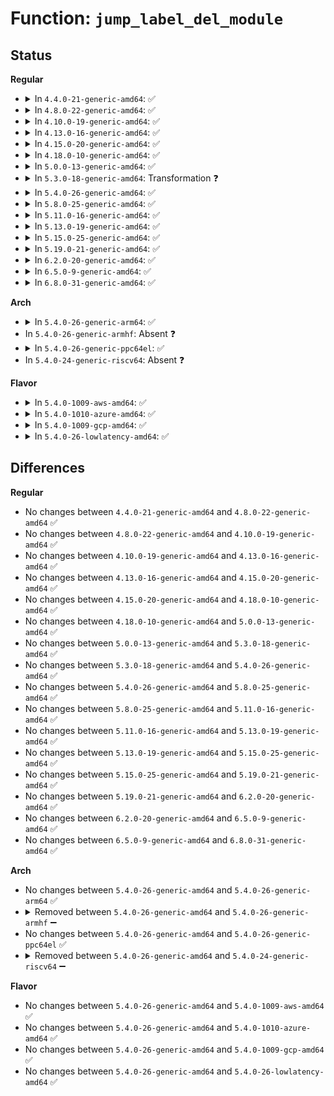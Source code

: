 # Function: <code>jump_label_del_module</code>

## Status
<b>Regular</b>
<ul>
<li>
<details>
<summary>In <code>4.4.0-21-generic-amd64</code>: ✅</summary>

```c
void jump_label_del_module(struct module * mod)
```

```json
{
  "name": "jump_label_del_module",
  "collision_type": "Unique Static",
  "inline_type": "No",
  "funcs": [
    {
      "addr": 18446744071580462544,
      "name": "jump_label_del_module",
      "external": false,
      "loc": "kernel/jump_label.c:351",
      "file": "kernel/jump_label.c",
      "inline": "seen, unknown",
      "caller_inline": [],
      "caller_func": [
        "kernel/jump_label.c:jump_label_module_notify",
        "kernel/jump_label.c:jump_label_module_notify"
      ]
    }
  ],
  "symbols": [
    {
      "addr": 18446744071580462544,
      "name": "jump_label_del_module",
      "section": ".text",
      "bind": "STB_LOCAL",
      "size": 212
    }
  ]
}
```
</details>
</li>
<li>
<details>
<summary>In <code>4.8.0-22-generic-amd64</code>: ✅</summary>

```c
void jump_label_del_module(struct module * mod)
```

```json
{
  "name": "jump_label_del_module",
  "collision_type": "Unique Static",
  "inline_type": "No",
  "funcs": [
    {
      "addr": 18446744071580537920,
      "name": "jump_label_del_module",
      "external": false,
      "loc": "kernel/jump_label.c:440",
      "file": "kernel/jump_label.c",
      "inline": "seen, unknown",
      "caller_inline": [],
      "caller_func": [
        "kernel/jump_label.c:jump_label_module_notify",
        "kernel/jump_label.c:jump_label_module_notify"
      ]
    }
  ],
  "symbols": [
    {
      "addr": 18446744071580537920,
      "name": "jump_label_del_module",
      "section": ".text",
      "bind": "STB_LOCAL",
      "size": 212
    }
  ]
}
```
</details>
</li>
<li>
<details>
<summary>In <code>4.10.0-19-generic-amd64</code>: ✅</summary>

```c
void jump_label_del_module(struct module * mod)
```

```json
{
  "name": "jump_label_del_module",
  "collision_type": "Unique Static",
  "inline_type": "No",
  "funcs": [
    {
      "addr": 18446744071580601952,
      "name": "jump_label_del_module",
      "external": false,
      "loc": "kernel/jump_label.c:447",
      "file": "kernel/jump_label.c",
      "inline": "seen, unknown",
      "caller_inline": [],
      "caller_func": [
        "kernel/jump_label.c:jump_label_module_notify",
        "kernel/jump_label.c:jump_label_module_notify"
      ]
    }
  ],
  "symbols": [
    {
      "addr": 18446744071580601952,
      "name": "jump_label_del_module",
      "section": ".text",
      "bind": "STB_LOCAL",
      "size": 212
    }
  ]
}
```
</details>
</li>
<li>
<details>
<summary>In <code>4.13.0-16-generic-amd64</code>: ✅</summary>

```c
void jump_label_del_module(struct module * mod)
```

```json
{
  "name": "jump_label_del_module",
  "collision_type": "Unique Static",
  "inline_type": "No",
  "funcs": [
    {
      "addr": 18446744071580631520,
      "name": "jump_label_del_module",
      "external": false,
      "loc": "kernel/jump_label.c:532",
      "file": "kernel/jump_label.c",
      "inline": "seen, unknown",
      "caller_inline": [],
      "caller_func": [
        "kernel/jump_label.c:jump_label_module_notify",
        "kernel/jump_label.c:jump_label_module_notify"
      ]
    }
  ],
  "symbols": [
    {
      "addr": 18446744071580631520,
      "name": "jump_label_del_module",
      "section": ".text",
      "bind": "STB_LOCAL",
      "size": 326
    }
  ]
}
```
</details>
</li>
<li>
<details>
<summary>In <code>4.15.0-20-generic-amd64</code>: ✅</summary>

```c
void jump_label_del_module(struct module * mod)
```

```json
{
  "name": "jump_label_del_module",
  "collision_type": "Unique Static",
  "inline_type": "No",
  "funcs": [
    {
      "addr": 18446744071580712832,
      "name": "jump_label_del_module",
      "external": false,
      "loc": "kernel/jump_label.c:586",
      "file": "kernel/jump_label.c",
      "inline": "seen, unknown",
      "caller_inline": [],
      "caller_func": [
        "kernel/jump_label.c:jump_label_module_notify",
        "kernel/jump_label.c:jump_label_module_notify"
      ]
    }
  ],
  "symbols": [
    {
      "addr": 18446744071580712832,
      "name": "jump_label_del_module",
      "section": ".text",
      "bind": "STB_LOCAL",
      "size": 324
    }
  ]
}
```
</details>
</li>
<li>
<details>
<summary>In <code>4.18.0-10-generic-amd64</code>: ✅</summary>

```c
void jump_label_del_module(struct module * mod)
```

```json
{
  "name": "jump_label_del_module",
  "collision_type": "Unique Static",
  "inline_type": "No",
  "funcs": [
    {
      "addr": 18446744071580846176,
      "name": "jump_label_del_module",
      "external": false,
      "loc": "kernel/jump_label.c:604",
      "file": "kernel/jump_label.c",
      "inline": "seen, unknown",
      "caller_inline": [],
      "caller_func": [
        "kernel/jump_label.c:jump_label_module_notify",
        "kernel/jump_label.c:jump_label_module_notify"
      ]
    }
  ],
  "symbols": [
    {
      "addr": 18446744071580846176,
      "name": "jump_label_del_module",
      "section": ".text",
      "bind": "STB_LOCAL",
      "size": 356
    }
  ]
}
```
</details>
</li>
<li>
<details>
<summary>In <code>5.0.0-13-generic-amd64</code>: ✅</summary>

```c
void jump_label_del_module(struct module * mod)
```

```json
{
  "name": "jump_label_del_module",
  "collision_type": "Unique Static",
  "inline_type": "No",
  "funcs": [
    {
      "addr": 18446744071580914992,
      "name": "jump_label_del_module",
      "external": false,
      "loc": "kernel/jump_label.c:612",
      "file": "kernel/jump_label.c",
      "inline": "seen, unknown",
      "caller_inline": [],
      "caller_func": [
        "kernel/jump_label.c:jump_label_module_notify",
        "kernel/jump_label.c:jump_label_module_notify"
      ]
    }
  ],
  "symbols": [
    {
      "addr": 18446744071580914992,
      "name": "jump_label_del_module",
      "section": ".text",
      "bind": "STB_LOCAL",
      "size": 378
    }
  ]
}
```
</details>
</li>
<li>
<details>
<summary>In <code>5.3.0-18-generic-amd64</code>: Transformation ❓</summary>

```c
void jump_label_del_module(struct module * mod)
```

```json
{
  "name": "jump_label_del_module",
  "collision_type": "Unique Static",
  "inline_type": "No",
  "funcs": [
    {
      "addr": 0,
      "name": "jump_label_del_module",
      "external": false,
      "loc": "kernel/jump_label.c:666",
      "file": "kernel/jump_label.c",
      "inline": "seen, unknown",
      "caller_inline": [],
      "caller_func": [
        "kernel/jump_label.c:jump_label_module_notify",
        "kernel/jump_label.c:jump_label_module_notify"
      ]
    }
  ],
  "symbols": [
    {
      "addr": 18446744071581013120,
      "name": "jump_label_del_module",
      "section": ".text",
      "bind": "STB_LOCAL",
      "size": 369
    },
    {
      "addr": 18446744071581014852,
      "name": "jump_label_del_module.cold",
      "section": ".text",
      "bind": "STB_LOCAL",
      "size": 19
    }
  ]
}
```
</details>
</li>
<li>
<details>
<summary>In <code>5.4.0-26-generic-amd64</code>: ✅</summary>

```c
void jump_label_del_module(struct module * mod)
```

```json
{
  "name": "jump_label_del_module",
  "collision_type": "Unique Static",
  "inline_type": "No",
  "funcs": [
    {
      "addr": 18446744071581067344,
      "name": "jump_label_del_module",
      "external": false,
      "loc": "kernel/jump_label.c:668",
      "file": "kernel/jump_label.c",
      "inline": "seen, unknown",
      "caller_inline": [],
      "caller_func": [
        "kernel/jump_label.c:jump_label_module_notify",
        "kernel/jump_label.c:jump_label_module_notify"
      ]
    }
  ],
  "symbols": [
    {
      "addr": 18446744071581067344,
      "name": "jump_label_del_module",
      "section": ".text",
      "bind": "STB_LOCAL",
      "size": 358
    }
  ]
}
```
</details>
</li>
<li>
<details>
<summary>In <code>5.8.0-25-generic-amd64</code>: ✅</summary>

```c
void jump_label_del_module(struct module * mod)
```

```json
{
  "name": "jump_label_del_module",
  "collision_type": "Unique Static",
  "inline_type": "No",
  "funcs": [
    {
      "addr": 18446744071581249904,
      "name": "jump_label_del_module",
      "external": false,
      "loc": "kernel/jump_label.c:668",
      "file": "kernel/jump_label.c",
      "inline": "seen, unknown",
      "caller_inline": [],
      "caller_func": [
        "kernel/jump_label.c:jump_label_module_notify",
        "kernel/jump_label.c:jump_label_module_notify"
      ]
    }
  ],
  "symbols": [
    {
      "addr": 18446744071581249904,
      "name": "jump_label_del_module",
      "section": ".text",
      "bind": "STB_LOCAL",
      "size": 336
    }
  ]
}
```
</details>
</li>
<li>
<details>
<summary>In <code>5.11.0-16-generic-amd64</code>: ✅</summary>

```c
void jump_label_del_module(struct module * mod)
```

```json
{
  "name": "jump_label_del_module",
  "collision_type": "Unique Static",
  "inline_type": "No",
  "funcs": [
    {
      "addr": 18446744071581291984,
      "name": "jump_label_del_module",
      "external": false,
      "loc": "kernel/jump_label.c:682",
      "file": "kernel/jump_label.c",
      "inline": "seen, unknown",
      "caller_inline": [],
      "caller_func": [
        "kernel/jump_label.c:jump_label_module_notify",
        "kernel/jump_label.c:jump_label_module_notify"
      ]
    }
  ],
  "symbols": [
    {
      "addr": 18446744071581291984,
      "name": "jump_label_del_module",
      "section": ".text",
      "bind": "STB_LOCAL",
      "size": 336
    }
  ]
}
```
</details>
</li>
<li>
<details>
<summary>In <code>5.13.0-19-generic-amd64</code>: ✅</summary>

```c
void jump_label_del_module(struct module * mod)
```

```json
{
  "name": "jump_label_del_module",
  "collision_type": "Unique Static",
  "inline_type": "No",
  "funcs": [
    {
      "addr": 18446744071581309648,
      "name": "jump_label_del_module",
      "external": false,
      "loc": "kernel/jump_label.c:684",
      "file": "kernel/jump_label.c",
      "inline": "seen, unknown",
      "caller_inline": [],
      "caller_func": [
        "kernel/jump_label.c:jump_label_module_notify",
        "kernel/jump_label.c:jump_label_module_notify"
      ]
    }
  ],
  "symbols": [
    {
      "addr": 18446744071581309648,
      "name": "jump_label_del_module",
      "section": ".text",
      "bind": "STB_LOCAL",
      "size": 336
    }
  ]
}
```
</details>
</li>
<li>
<details>
<summary>In <code>5.15.0-25-generic-amd64</code>: ✅</summary>

```c
void jump_label_del_module(struct module * mod)
```

```json
{
  "name": "jump_label_del_module",
  "collision_type": "Unique Static",
  "inline_type": "No",
  "funcs": [
    {
      "addr": 18446744071581554752,
      "name": "jump_label_del_module",
      "external": false,
      "loc": "kernel/jump_label.c:686",
      "file": "kernel/jump_label.c",
      "inline": "seen, unknown",
      "caller_inline": [],
      "caller_func": [
        "kernel/jump_label.c:jump_label_module_notify",
        "kernel/jump_label.c:jump_label_module_notify"
      ]
    }
  ],
  "symbols": [
    {
      "addr": 18446744071581554752,
      "name": "jump_label_del_module",
      "section": ".text",
      "bind": "STB_LOCAL",
      "size": 336
    }
  ]
}
```
</details>
</li>
<li>
<details>
<summary>In <code>5.19.0-21-generic-amd64</code>: ✅</summary>

```c
void jump_label_del_module(struct module * mod)
```

```json
{
  "name": "jump_label_del_module",
  "collision_type": "Unique Static",
  "inline_type": "No",
  "funcs": [
    {
      "addr": 18446744071581903664,
      "name": "jump_label_del_module",
      "external": false,
      "loc": "kernel/jump_label.c:686",
      "file": "kernel/jump_label.c",
      "inline": "seen, unknown",
      "caller_inline": [],
      "caller_func": [
        "kernel/jump_label.c:jump_label_module_notify",
        "kernel/jump_label.c:jump_label_module_notify"
      ]
    }
  ],
  "symbols": [
    {
      "addr": 18446744071581903664,
      "name": "jump_label_del_module",
      "section": ".text",
      "bind": "STB_LOCAL",
      "size": 361
    }
  ]
}
```
</details>
</li>
<li>
<details>
<summary>In <code>6.2.0-20-generic-amd64</code>: ✅</summary>

```c
void jump_label_del_module(struct module * mod)
```

```json
{
  "name": "jump_label_del_module",
  "collision_type": "Unique Static",
  "inline_type": "No",
  "funcs": [
    {
      "addr": 18446744071582337696,
      "name": "jump_label_del_module",
      "external": false,
      "loc": "kernel/jump_label.c:685",
      "file": "kernel/jump_label.c",
      "inline": "seen, unknown",
      "caller_inline": [],
      "caller_func": [
        "kernel/jump_label.c:jump_label_module_notify",
        "kernel/jump_label.c:jump_label_module_notify"
      ]
    }
  ],
  "symbols": [
    {
      "addr": 18446744071582337696,
      "name": "jump_label_del_module",
      "section": ".text",
      "bind": "STB_LOCAL",
      "size": 361
    }
  ]
}
```
</details>
</li>
<li>
<details>
<summary>In <code>6.5.0-9-generic-amd64</code>: ✅</summary>

```c
void jump_label_del_module(struct module * mod)
```

```json
{
  "name": "jump_label_del_module",
  "collision_type": "Unique Static",
  "inline_type": "No",
  "funcs": [
    {
      "addr": 18446744071582539312,
      "name": "jump_label_del_module",
      "external": false,
      "loc": "kernel/jump_label.c:685",
      "file": "kernel/jump_label.c",
      "inline": "seen, unknown",
      "caller_inline": [],
      "caller_func": [
        "kernel/jump_label.c:jump_label_module_notify",
        "kernel/jump_label.c:jump_label_module_notify"
      ]
    }
  ],
  "symbols": [
    {
      "addr": 18446744071582539312,
      "name": "jump_label_del_module",
      "section": ".text",
      "bind": "STB_LOCAL",
      "size": 719
    }
  ]
}
```
</details>
</li>
<li>
<details>
<summary>In <code>6.8.0-31-generic-amd64</code>: ✅</summary>

```c
void jump_label_del_module(struct module * mod)
```

```json
{
  "name": "jump_label_del_module",
  "collision_type": "Unique Static",
  "inline_type": "No",
  "funcs": [
    {
      "addr": 18446744071582708464,
      "name": "jump_label_del_module",
      "external": false,
      "loc": "kernel/jump_label.c:685",
      "file": "kernel/jump_label.c",
      "inline": "seen, unknown",
      "caller_inline": [],
      "caller_func": [
        "kernel/jump_label.c:jump_label_module_notify",
        "kernel/jump_label.c:jump_label_module_notify"
      ]
    }
  ],
  "symbols": [
    {
      "addr": 18446744071582708464,
      "name": "jump_label_del_module",
      "section": ".text",
      "bind": "STB_LOCAL",
      "size": 719
    }
  ]
}
```
</details>
</li>
</ul>
<b>Arch</b>
<ul>
<li>
<details>
<summary>In <code>5.4.0-26-generic-arm64</code>: ✅</summary>

```c
void jump_label_del_module(struct module * mod)
```

```json
{
  "name": "jump_label_del_module",
  "collision_type": "Unique Static",
  "inline_type": "No",
  "funcs": [
    {
      "addr": 18446603336492427744,
      "name": "jump_label_del_module",
      "external": false,
      "loc": "kernel/jump_label.c:668",
      "file": "kernel/jump_label.c",
      "inline": "seen, unknown",
      "caller_inline": [],
      "caller_func": [
        "kernel/jump_label.c:jump_label_module_notify",
        "kernel/jump_label.c:jump_label_module_notify"
      ]
    }
  ],
  "symbols": [
    {
      "addr": 18446603336492427744,
      "name": "jump_label_del_module",
      "section": ".text",
      "bind": "STB_LOCAL",
      "size": 408
    }
  ]
}
```
</details>
</li>
<li>
In <code>5.4.0-26-generic-armhf</code>: Absent ❓
</li>
<li>
<details>
<summary>In <code>5.4.0-26-generic-ppc64el</code>: ✅</summary>

```c
void jump_label_del_module(struct module * mod)
```

```json
{
  "name": "jump_label_del_module",
  "collision_type": "Unique Static",
  "inline_type": "No",
  "funcs": [
    {
      "addr": 13835058055285696368,
      "name": "jump_label_del_module",
      "external": false,
      "loc": "kernel/jump_label.c:668",
      "file": "kernel/jump_label.c",
      "inline": "seen, unknown",
      "caller_inline": [],
      "caller_func": [
        "kernel/jump_label.c:jump_label_module_notify",
        "kernel/jump_label.c:jump_label_module_notify"
      ]
    }
  ],
  "symbols": [
    {
      "addr": 13835058055285696368,
      "name": "jump_label_del_module",
      "section": ".text",
      "bind": "STB_LOCAL",
      "size": 496
    }
  ]
}
```
</details>
</li>
<li>
In <code>5.4.0-24-generic-riscv64</code>: Absent ❓
</li>
</ul>
<b>Flavor</b>
<ul>
<li>
<details>
<summary>In <code>5.4.0-1009-aws-amd64</code>: ✅</summary>

```c
void jump_label_del_module(struct module * mod)
```

```json
{
  "name": "jump_label_del_module",
  "collision_type": "Unique Static",
  "inline_type": "No",
  "funcs": [
    {
      "addr": 18446744071581036192,
      "name": "jump_label_del_module",
      "external": false,
      "loc": "kernel/jump_label.c:668",
      "file": "kernel/jump_label.c",
      "inline": "seen, unknown",
      "caller_inline": [],
      "caller_func": [
        "kernel/jump_label.c:jump_label_module_notify",
        "kernel/jump_label.c:jump_label_module_notify"
      ]
    }
  ],
  "symbols": [
    {
      "addr": 18446744071581036192,
      "name": "jump_label_del_module",
      "section": ".text",
      "bind": "STB_LOCAL",
      "size": 358
    }
  ]
}
```
</details>
</li>
<li>
<details>
<summary>In <code>5.4.0-1010-azure-amd64</code>: ✅</summary>

```c
void jump_label_del_module(struct module * mod)
```

```json
{
  "name": "jump_label_del_module",
  "collision_type": "Unique Static",
  "inline_type": "No",
  "funcs": [
    {
      "addr": 18446744071580982272,
      "name": "jump_label_del_module",
      "external": false,
      "loc": "kernel/jump_label.c:668",
      "file": "kernel/jump_label.c",
      "inline": "seen, unknown",
      "caller_inline": [],
      "caller_func": [
        "kernel/jump_label.c:jump_label_module_notify",
        "kernel/jump_label.c:jump_label_module_notify"
      ]
    }
  ],
  "symbols": [
    {
      "addr": 18446744071580982272,
      "name": "jump_label_del_module",
      "section": ".text",
      "bind": "STB_LOCAL",
      "size": 358
    }
  ]
}
```
</details>
</li>
<li>
<details>
<summary>In <code>5.4.0-1009-gcp-amd64</code>: ✅</summary>

```c
void jump_label_del_module(struct module * mod)
```

```json
{
  "name": "jump_label_del_module",
  "collision_type": "Unique Static",
  "inline_type": "No",
  "funcs": [
    {
      "addr": 18446744071581027392,
      "name": "jump_label_del_module",
      "external": false,
      "loc": "kernel/jump_label.c:668",
      "file": "kernel/jump_label.c",
      "inline": "seen, unknown",
      "caller_inline": [],
      "caller_func": [
        "kernel/jump_label.c:jump_label_module_notify",
        "kernel/jump_label.c:jump_label_module_notify"
      ]
    }
  ],
  "symbols": [
    {
      "addr": 18446744071581027392,
      "name": "jump_label_del_module",
      "section": ".text",
      "bind": "STB_LOCAL",
      "size": 358
    }
  ]
}
```
</details>
</li>
<li>
<details>
<summary>In <code>5.4.0-26-lowlatency-amd64</code>: ✅</summary>

```c
void jump_label_del_module(struct module * mod)
```

```json
{
  "name": "jump_label_del_module",
  "collision_type": "Unique Static",
  "inline_type": "No",
  "funcs": [
    {
      "addr": 18446744071581088752,
      "name": "jump_label_del_module",
      "external": false,
      "loc": "kernel/jump_label.c:668",
      "file": "kernel/jump_label.c",
      "inline": "seen, unknown",
      "caller_inline": [],
      "caller_func": [
        "kernel/jump_label.c:jump_label_module_notify",
        "kernel/jump_label.c:jump_label_module_notify"
      ]
    }
  ],
  "symbols": [
    {
      "addr": 18446744071581088752,
      "name": "jump_label_del_module",
      "section": ".text",
      "bind": "STB_LOCAL",
      "size": 358
    }
  ]
}
```
</details>
</li>
</ul>

## Differences
<b>Regular</b>
<ul>
<li>
No changes between <code>4.4.0-21-generic-amd64</code> and <code>4.8.0-22-generic-amd64</code> ✅
</li>
<li>
No changes between <code>4.8.0-22-generic-amd64</code> and <code>4.10.0-19-generic-amd64</code> ✅
</li>
<li>
No changes between <code>4.10.0-19-generic-amd64</code> and <code>4.13.0-16-generic-amd64</code> ✅
</li>
<li>
No changes between <code>4.13.0-16-generic-amd64</code> and <code>4.15.0-20-generic-amd64</code> ✅
</li>
<li>
No changes between <code>4.15.0-20-generic-amd64</code> and <code>4.18.0-10-generic-amd64</code> ✅
</li>
<li>
No changes between <code>4.18.0-10-generic-amd64</code> and <code>5.0.0-13-generic-amd64</code> ✅
</li>
<li>
No changes between <code>5.0.0-13-generic-amd64</code> and <code>5.3.0-18-generic-amd64</code> ✅
</li>
<li>
No changes between <code>5.3.0-18-generic-amd64</code> and <code>5.4.0-26-generic-amd64</code> ✅
</li>
<li>
No changes between <code>5.4.0-26-generic-amd64</code> and <code>5.8.0-25-generic-amd64</code> ✅
</li>
<li>
No changes between <code>5.8.0-25-generic-amd64</code> and <code>5.11.0-16-generic-amd64</code> ✅
</li>
<li>
No changes between <code>5.11.0-16-generic-amd64</code> and <code>5.13.0-19-generic-amd64</code> ✅
</li>
<li>
No changes between <code>5.13.0-19-generic-amd64</code> and <code>5.15.0-25-generic-amd64</code> ✅
</li>
<li>
No changes between <code>5.15.0-25-generic-amd64</code> and <code>5.19.0-21-generic-amd64</code> ✅
</li>
<li>
No changes between <code>5.19.0-21-generic-amd64</code> and <code>6.2.0-20-generic-amd64</code> ✅
</li>
<li>
No changes between <code>6.2.0-20-generic-amd64</code> and <code>6.5.0-9-generic-amd64</code> ✅
</li>
<li>
No changes between <code>6.5.0-9-generic-amd64</code> and <code>6.8.0-31-generic-amd64</code> ✅
</li>
</ul>
<b>Arch</b>
<ul>
<li>
No changes between <code>5.4.0-26-generic-amd64</code> and <code>5.4.0-26-generic-arm64</code> ✅
</li>
<li>
<details>
<summary>Removed between <code>5.4.0-26-generic-amd64</code> and <code>5.4.0-26-generic-armhf</code> ➖</summary>

```c
void jump_label_del_module(struct module * mod)
```
</details>
</li>
<li>
No changes between <code>5.4.0-26-generic-amd64</code> and <code>5.4.0-26-generic-ppc64el</code> ✅
</li>
<li>
<details>
<summary>Removed between <code>5.4.0-26-generic-amd64</code> and <code>5.4.0-24-generic-riscv64</code> ➖</summary>

```c
void jump_label_del_module(struct module * mod)
```
</details>
</li>
</ul>
<b>Flavor</b>
<ul>
<li>
No changes between <code>5.4.0-26-generic-amd64</code> and <code>5.4.0-1009-aws-amd64</code> ✅
</li>
<li>
No changes between <code>5.4.0-26-generic-amd64</code> and <code>5.4.0-1010-azure-amd64</code> ✅
</li>
<li>
No changes between <code>5.4.0-26-generic-amd64</code> and <code>5.4.0-1009-gcp-amd64</code> ✅
</li>
<li>
No changes between <code>5.4.0-26-generic-amd64</code> and <code>5.4.0-26-lowlatency-amd64</code> ✅
</li>
</ul>
